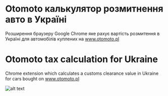 # Otomoto калькулятор розмитнення авто в Україні 
Розширення браузеру Google Chrome яке рахує вартість розмитення в Україні для автомобілів куплених на www.otomoto.pl

# Otomoto tax calculation for Ukraine
Chrome extension which calculates a customs clearance value in Ukraine for cars bought on www.otomoto.pl

![alt text](https://github.com/spanasiuk/otomoto/blob/master/img/demo_screenshot1.png)
